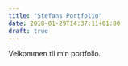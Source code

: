 ```yaml
---
title: "Stefans Portfolio"
date: 2018-01-29T14:37:11+01:00
draft: true
---
```


Velkommen til min portfolio.
